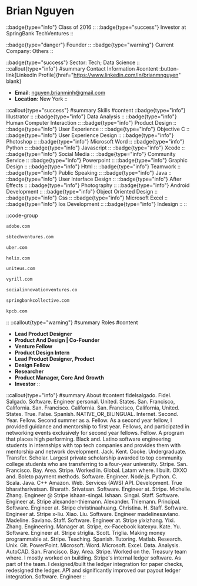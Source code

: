 # Brian Nguyen
::badge{type="info"}
Class of 2016
::
::badge{type="success"}
Investor at SpringBank TechVentures
::

::badge{type="danger"}
Founder
::
::badge{type="warning"}
Current Company: Others
::

::badge{type="success"}
Sector: Tech; Data Science
::
::callout{type="info"}
#summary
Contact Information
#content
:button-link[LinkedIn Profile]{href="https://www.linkedin.com/in/brianmnguyen" blank}
- **Email**: nguyen.brianminh@gmail.com
- **Location**: New York
::

::callout{type="success"}
#summary
Skills
#content
::badge{type="info"}
Illustrator
::
::badge{type="info"}
Data Analysis
::
::badge{type="info"}
Human Computer Interaction
::
::badge{type="info"}
Product Design
::
::badge{type="info"}
User Experience
::
::badge{type="info"}
Objective C
::
::badge{type="info"}
User Experience Design
::
::badge{type="info"}
Photoshop
::
::badge{type="info"}
Microsoft Word
::
::badge{type="info"}
Python
::
::badge{type="info"}
Javascript
::
::badge{type="info"}
Xcode
::
::badge{type="info"}
Social Media
::
::badge{type="info"}
Community Service
::
::badge{type="info"}
Powerpoint
::
::badge{type="info"}
Graphic Design
::
::badge{type="info"}
Html
::
::badge{type="info"}
Teamwork
::
::badge{type="info"}
Public Speaking
::
::badge{type="info"}
Java
::
::badge{type="info"}
User Interface Design
::
::badge{type="info"}
After Effects
::
::badge{type="info"}
Photography
::
::badge{type="info"}
Android Development
::
::badge{type="info"}
Object Oriented Design
::
::badge{type="info"}
Css
::
::badge{type="info"}
Microsoft Excel
::
::badge{type="info"}
Ios Development
::
::badge{type="info"}
Indesign
::
::

::code-group
```bash [Adobe Systems]
adobe.com
```
```bash [SpringBank TechVentures]
sbtechventures.com
```
```bash [Uber]
uber.com
```
```bash [Helix]
helix.com
```
```bash [Unite Us]
uniteus.com
```
```bash [Vyrill]
vyrill.com
```
```bash [Social Innovation Ventures]
socialinnovationventures.co
```
```bash [Springbank Collective]
springbankcollective.com
```
```bash [Kleiner Perkins Caufield & Byers]
kpcb.com
```
::
::callout{type="warning"}
#summary
Roles
#content
- **Lead Product Designer**
- **Product And Design | Co-Founder**
- **Venture Fellow**
- **Product Design Intern**
- **Lead Product Designer, Product**
- **Design Fellow**
- **Researcher**
- **Product Manager, Core And Growth**
- **Investor**
::

::callout{type="info"}
#summary
About
#content
fidelsalgado. Fidel. Salgado. Software. Engineer personal. United. States. San. Francisco, California. San. Francisco. California. San. Francisco, California, United. States. True. False. Spanish. NATIVE_OR_BILINGUAL. Internet. Second. Year. Fellow. Second summer as a. Fellow. As a second year fellow, I provided guidance and mentorship to first year. Fellows, and participated in networking events exclusively for second year fellows. Fellow. A program that places high performing. Black and. Latino software engineering students in internships with top tech companies and provides them with mentorship and network development. Jack. Kent. Cooke. Undergraduate. Transfer. Scholar. Largest private scholarship awarded to top community college students who are transferring to a four-year university. Stripe. San. Francisco. Bay. Area. Stripe. Worked in. Global. Latam where. I built. OXXO and. Boleto payment methods. Software. Engineer. Node.js. Python. C. Scala. Java. C++ Amazon. Web. Services (AWS) API. Development. True bharathsrivatsan. Bharath. Srivatsan. Software. Engineer at. Stripe. Michelle. Zhang. Engineer @ Stripe ishaan-singal. Ishaan. Singal. Staff. Software. Engineer at. Stripe alexander-thiemann. Alexander. Thiemann. Principal. Software. Engineer at. Stripe christinaahuang. Christina. H. Staff. Software. Engineer at. Stripe x-liu. Xiao. Liu. Software. Engineer madelinesaviano. Madeline. Saviano. Staff. Software. Engineer at. Stripe yixizhang. Yixi. Zhang. Engineering. Manager at. Stripe, ex-Facebook katexyu. Kate. Yu. Software. Engineer at. Stripe striglia. Scott. Triglia. Making money programmable at. Stripe. Teaching. Spanish. Tutoring. Matlab. Research. Unix. Git. PowerPoint. Microsoft. Word. Microsoft. Excel. Data. Analysis. AutoCAD. San. Francisco. Bay. Area. Stripe. Worked on the. Treasury team where. I mostly worked on building. Stripe's internal ledger software. As part of the team. I designed/built the ledger integration for paper checks, redesigned the ledger. API and significantly improved our payout ledger integration. Software. Engineer
::
